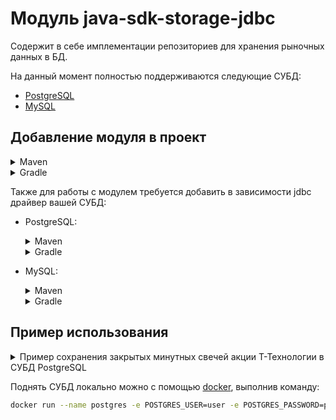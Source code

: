# Модуль java-sdk-storage-jdbc

Содержит в себе имплементации репозиториев для хранения рыночных данных в БД.

На данный момент полностью поддерживаются следующие СУБД:

* [PostgreSQL](https://www.postgresql.org/)
* [MySQL](https://www.mysql.com/)

## Добавление модуля в проект

<details>
<summary>Maven</summary>

```xml

<dependencies>
    ...
    <dependency>
        <groupId>ru.tinkoff.piapi</groupId>
        <artifactId>java-sdk-storage-jdbc</artifactId>
        <version>1.30</version>
    </dependency>
    <dependency>
        <groupId>ru.tinkoff.piapi</groupId>
        <artifactId>java-sdk-strategy</artifactId>
        <version>1.30</version>
    </dependency>
    ...
</dependencies>
```

</details>
<details>
<summary>Gradle</summary>

```groovy
implementation 'ru.tinkoff.piapi:java-sdk-core:1.30'
implementation 'ru.tinkoff.piapi:java-sdk-storage-jdbc:1.30'
```

</details>

Также для работы с модулем требуется добавить в зависимости jdbc драйвер вашей СУБД:

* PostgreSQL:

    <details>
    <summary>Maven</summary>

    ```xml
    <dependency>
        <groupId>org.postgresql</groupId>
        <artifactId>postgresql</artifactId>
        <version>42.7.5</version>
    </dependency>
    ```
    </details>

    <details>
    <summary>Gradle</summary>

    ```groovy
    implementation 'org.postgresql:postgresql:42.7.5'
    ```
    </details>

* MySQL:
    <details>
    <summary>Maven</summary>

    ```xml
    <dependency>
        <groupId>com.mysql</groupId>
        <artifactId>mysql-connector-j</artifactId>
        <version>9.2.0</version>
    </dependency>
    ```
    </details>
    <details>
    <summary>Gradle</summary>

    ```groovy
    implementation 'com.mysql:mysql-connector-j:9.2.0'
    ```
    </details>

## Пример использования

<details>
<summary>Пример сохранения закрытых минутных свечей акции Т-Технологии в СУБД PostgreSQL</summary>

```java
public class Main {

    public static void main(String[] args) {
        var connectorConfiguration = ConnectorConfiguration.loadFromPropertiesFile("invest.properties");
        var unaryServiceFactory = ServiceStubFactory.create(connectorConfiguration);
        var streamServiceFactory = StreamServiceStubFactory.create(unaryServiceFactory);
        var streamManagerFactory = StreamManagerFactory.create(streamServiceFactory);
        var executorService = Executors.newCachedThreadPool();
        var scheduledExecutorService = Executors.newSingleThreadScheduledExecutor();
        var jdbcConfiguration = new JdbcConfiguration(createDataSource(), "trading", "candles");
        var candlesRepository = new CandlesJdbcRepository(jdbcConfiguration);
        var marketDataStreamManager = streamManagerFactory.newMarketDataStreamManager(executorService, scheduledExecutorService);
        marketDataStreamManager.subscribeCandles(Set.of(
                        new Instrument(
                                "87db07bc-0e02-4e29-90bb-05e8ef791d7b",
                                SubscriptionInterval.SUBSCRIPTION_INTERVAL_ONE_MINUTE
                        )
                ),
                new CandleSubscriptionSpec(),
                candle -> candlesRepository.save(candle.getOriginal())
        );
        marketDataStreamManager.start();
    }

    private static DataSource createDataSource() {
        var pgDataSource = new PGSimpleDataSource();
        pgDataSource.setUrl("jdbc:postgresql://localhost:5432/invest");
        pgDataSource.setUser("user");
        pgDataSource.setPassword("password");
        return pgDataSource;
    }
}
```

</details>

Поднять СУБД локально можно с помощью [docker](https://www.docker.com/), выполнив команду:

```bash
docker run --name postgres -e POSTGRES_USER=user -e POSTGRES_PASSWORD=password -e POSTGRES_DB=invest -p 5432:5432 postgres:16
```
